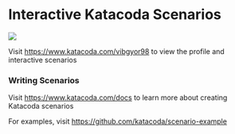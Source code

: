 # Interactive Katacoda Scenarios

[![](http://shields.katacoda.com/katacoda/vibgyor98/count.svg)](https://www.katacoda.com/vibgyor98 "Get your profile on Katacoda.com")

Visit https://www.katacoda.com/vibgyor98 to view the profile and interactive scenarios

### Writing Scenarios
Visit https://www.katacoda.com/docs to learn more about creating Katacoda scenarios

For examples, visit https://github.com/katacoda/scenario-example
